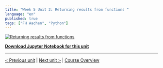 ```yaml
---
title: "Week 5 Unit 2: Returning results from functions "
language: "en"
published: true
tags: ["FH Aachen", "Python"]
---
```


[![Returning results from functions](https://img.youtube.com/vi/eDwuzfLJQzk/hqdefault.jpg)](https://youtu.be/eDwuzfLJQzk)

[**Download Jupyter Notebook for this unit**](files/Week_5_Unit_2_returnresults_notebook.ipynb)

---

[< Previous unit](/teaching/python-mooc/week5_unit1_selftest) | [Next unit >](/teaching/python-mooc/week5_unit2_selftest) |
[Course Overview](/teaching/python-mooc)